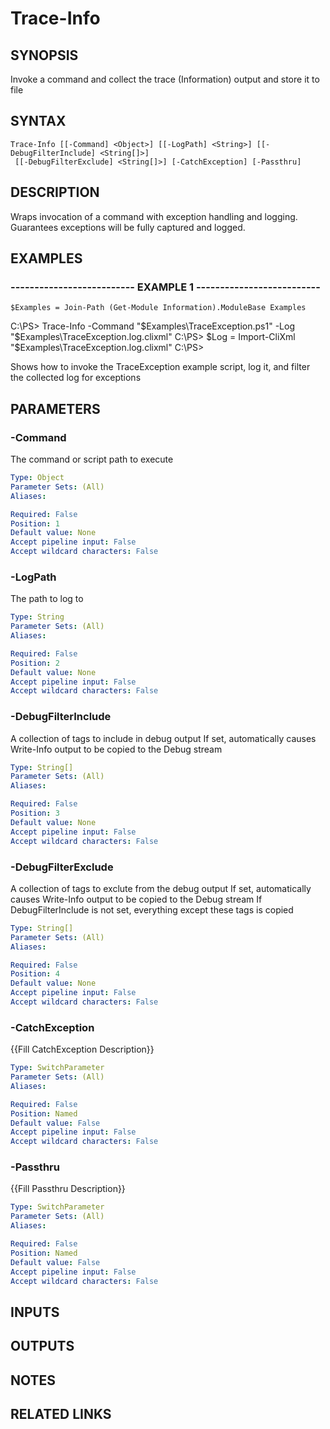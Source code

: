 ﻿---
external help file: Information-help.xml
online version: 
schema: 2.0.0
---

# Trace-Info

## SYNOPSIS
Invoke a command and collect the trace (Information) output and store it to file

## SYNTAX

```
Trace-Info [[-Command] <Object>] [[-LogPath] <String>] [[-DebugFilterInclude] <String[]>]
 [[-DebugFilterExclude] <String[]>] [-CatchException] [-Passthru]
```

## DESCRIPTION
Wraps invocation of a command with exception handling and logging.
Guarantees exceptions will be fully captured and logged.

## EXAMPLES

### -------------------------- EXAMPLE 1 --------------------------
```
$Examples = Join-Path (Get-Module Information).ModuleBase Examples
```

C:\PS\> Trace-Info -Command "$Examples\TraceException.ps1" -Log "$Examples\TraceException.log.clixml"
C:\PS\> $Log = Import-CliXml "$Examples\TraceException.log.clixml"
C:\PS\>

Shows how to invoke the TraceException example script, log it, and filter the collected log for exceptions

## PARAMETERS

### -Command
The command or script path to execute

```yaml
Type: Object
Parameter Sets: (All)
Aliases: 

Required: False
Position: 1
Default value: None
Accept pipeline input: False
Accept wildcard characters: False
```

### -LogPath
The path to log to

```yaml
Type: String
Parameter Sets: (All)
Aliases: 

Required: False
Position: 2
Default value: None
Accept pipeline input: False
Accept wildcard characters: False
```

### -DebugFilterInclude
A collection of tags to include in debug output
If set, automatically causes Write-Info output to be copied to the Debug stream

```yaml
Type: String[]
Parameter Sets: (All)
Aliases: 

Required: False
Position: 3
Default value: None
Accept pipeline input: False
Accept wildcard characters: False
```

### -DebugFilterExclude
A collection of tags to exclute from the debug output
If set, automatically causes Write-Info output to be copied to the Debug stream
If DebugFilterInclude is not set, everything except these tags is copied

```yaml
Type: String[]
Parameter Sets: (All)
Aliases: 

Required: False
Position: 4
Default value: None
Accept pipeline input: False
Accept wildcard characters: False
```

### -CatchException
{{Fill CatchException Description}}

```yaml
Type: SwitchParameter
Parameter Sets: (All)
Aliases: 

Required: False
Position: Named
Default value: False
Accept pipeline input: False
Accept wildcard characters: False
```

### -Passthru
{{Fill Passthru Description}}

```yaml
Type: SwitchParameter
Parameter Sets: (All)
Aliases: 

Required: False
Position: Named
Default value: False
Accept pipeline input: False
Accept wildcard characters: False
```

## INPUTS

## OUTPUTS

## NOTES

## RELATED LINKS

